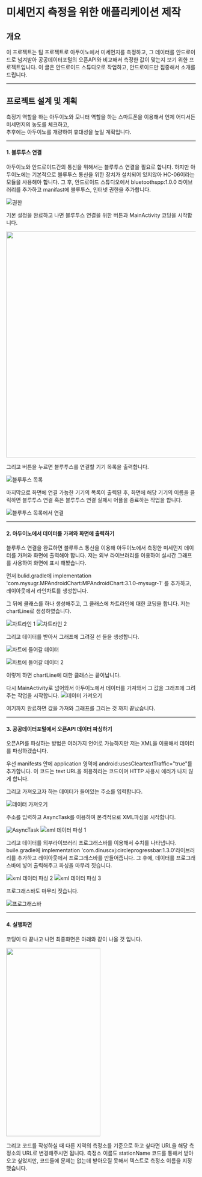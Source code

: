 미세먼지 측정을 위한 애플리케이션 제작
=================================

개요
---------------
이 프로젝트는 팀 프로젝트로 아두이노에서 미세먼지를 측정하고, 그 데이터를 안드로이드로 넘겨받아 공공데이터포털의 오픈API와 비교해서
측정한 값이 맞는지 보기 위한 프로젝트입니다. 
이 글은 안드로이드 스튜디오로 작업하고, 안드로이드만 집중해서 소개를 드립니다.

------------------------------------------

프로젝트 설계 및 계획
------------------
측정기 역할을 하는 아두이노와 모니터 역할을 하는 스마트폰을 이용해서 언제 어디서든 미세먼지의 농도를 체크하고,    
추후에는 아두이노를 개량하여 휴대성을 높일 계획입니다.

-----------------

#### 1. 블루투스 연결
아두이노와 안드로이드간의 통신을 위해서는 블루투스 연결을 필요로 합니다.
하지만 아두이노에는 기본적으로 블루투스 통신을 위한 장치가 설치되어 있지않아 HC-06이라는 모듈을 사용해야 합니다.
그 후, 안드로이드 스튜디오에서 bluetoothspp:1.0.0 라이브러리를 추가하고 manifast에 블루투스, 인터넷 권한을 추가합니다.

![권한](https://user-images.githubusercontent.com/78009291/105829019-2d8a2d80-6007-11eb-8770-6e274ba936a5.PNG)

기본 설정을 완료하고 나면 블루투스 연결을 위한 버튼과 MainActivity 코딩을 시작합니다.

<img src="https://user-images.githubusercontent.com/78009291/105829787-26afea80-6008-11eb-9876-52a3859d0cf0.PNG" width="600" height="600">

그리고 버튼을 누르면 블루투스를 연결할 기기 목록을 출력합니다.

![블루투스 목록](https://user-images.githubusercontent.com/78009291/105830816-4abffb80-6009-11eb-810d-25def6a621e2.PNG)

마지막으로 화면에 연결 가능한 기기의 목록이 출력된 후, 화면에 해당 기기의 이름을 클릭하면 
블루투스 연결 혹은 블루투스 연결 실패시 어플을 종료하는 작업을 합니다.

![블루투스 목록에서 연결](https://user-images.githubusercontent.com/78009291/105831095-a68a8480-6009-11eb-8984-9c5f9a089327.PNG)

---
#### 2. 아두이노에서 데이터를 가져와 화면에 출력하기

블루투스 연결을 완료하면 블루투스 통신을 이용해 아두이노에서 측정한 미세먼지 데이터를 가져와 화면에 출력해야 합니다.
저는 외부 라이브러리를 이용하여 실시간 그래프를 사용하여 화면에 표시 해봤습니다.

먼저 bulid.gradle에 
implementation 'com.mysugr.MPAndroidChart:MPAndroidChart:3.1.0-mysugr-1' 를 추가하고, 레이아웃에서 라인차트를 생성합니다.

그 뒤에 클래스를 하나 생성해주고, 그 클래스에 차트라인에 대한 코딩을 합니다. 저는 chartLine로 생성하였습니다.

![차트라인 1](https://user-images.githubusercontent.com/78009291/105833803-0e8e9a00-600d-11eb-9305-5a2f594b5334.PNG)
![차트라인 2](https://user-images.githubusercontent.com/78009291/105833805-0f273080-600d-11eb-9359-205eda037185.PNG)

그리고 데이터를 받아서 그래프에 그려질 선 들을 생성합니다.

![차트에 들어갈 데이터](https://user-images.githubusercontent.com/78009291/105833808-0fbfc700-600d-11eb-9690-f7db8e9ba8ac.PNG)

![차트에 들어갈 데이터 2](https://user-images.githubusercontent.com/78009291/105833806-0f273080-600d-11eb-99d8-0dbd5e7583f7.PNG)

이렇게 하면 chartLine에 대한 클래스는 끝이납니다.

다시 MainActivity로 넘어와서 아두이노에서 데이터를 가져와서 그 값을 그래프에 그려주는 작업을 시작합니다.
![데이터 가져오기](https://user-images.githubusercontent.com/78009291/105834959-83ae9f00-600e-11eb-8107-3cb78141a3d9.PNG)

여기까지 완료하면 값을 가져와 그래프를 그리는 것 까지 끝났습니다.

-----
#### 3. 공공데이터포털에서 오픈API 데이터 파싱하기
오픈API를 파싱하는 방법은 여러가지 언어로 가능하지만 저는 XML을 이용해서 데이터를 파싱하겠습니다.

우선 manifests 안에 application 영역에 android:usesCleartextTraffic="true"를 추가합니다.
이 코드는 text URL을 허용하라는 코드이며 HTTP 사용시 에러가 나지 않게 합니다.

그리고 가져오고자 하는 데이터가 들어있는 주소를 입력합니다.

![데이터 가져오기](https://user-images.githubusercontent.com/78009291/105836948-4e578080-6011-11eb-875a-a3e3e19d8d9d.PNG)

주소를 입력하고 AsyncTask를 이용하여 본격적으로 XML파싱을 시작합니다.

![AsyncTask](https://user-images.githubusercontent.com/78009291/105836939-4d265380-6011-11eb-9e36-4001b06510a9.PNG)
![xml 데이터 파싱 1](https://user-images.githubusercontent.com/78009291/105843359-ef970480-601a-11eb-9a81-0e1861f1fee1.PNG)


그리고 데이터를 외부라이브러리 프로그래스바를 이용해서 수치를 나타냅니다.
buile.gradle에 implementation 'com.dinuscxj:circleprogressbar:1.3.0'라이브러리를 추가하고
레이아웃에서 프로그래스바를 만들어줍니다. 그 후에, 데이터를 프로그래스바에 넣어 출력해주고 파싱을 마무리 짓습니다.

![xml 데이터 파싱 2](https://user-images.githubusercontent.com/78009291/105838081-f4f05100-6012-11eb-8bf1-36281836957b.PNG)
![xml 데이터 파싱 3](https://user-images.githubusercontent.com/78009291/105838650-b7d88e80-6013-11eb-8fa0-0aaa16e75b3a.PNG)

프로그래스바도 마무리 짓습니다.

![프로그래스바](https://user-images.githubusercontent.com/78009291/105838560-95467580-6013-11eb-96fa-642f7f2f3cc5.PNG)


-----
#### 4. 실행화면

코딩이 다 끝나고 나면 최종화면은 아래와 같이 나올 것 입니다.

<img src = "https://user-images.githubusercontent.com/78009291/105839344-ae9bf180-6014-11eb-84e9-56cde0af3712.jpg" height = "500" width = "250">

그리고 코드를 작성하실 때 다른 지역의 측정소를 기준으로 하고 싶다면 URL을 해당 측정소의 URL로 변경해주시면 됩니다.
측정소 이름도 stationName 코드를 통해서 받아오고 싶었지만, 코드들에 문제는 없는데 받아오질 못해서
텍스트로 측정소 이름을 지정했습니다.
